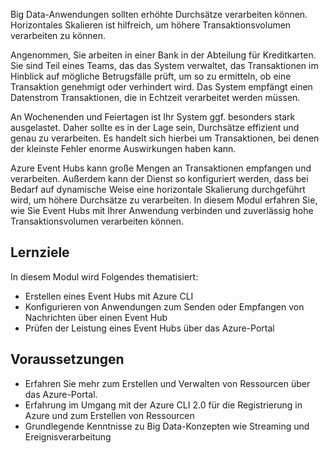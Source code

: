 Big Data-Anwendungen sollten erhöhte Durchsätze verarbeiten können. Horizontales Skalieren ist hilfreich, um höhere Transaktionsvolumen verarbeiten zu können.

Angenommen, Sie arbeiten in einer Bank in der Abteilung für Kreditkarten. Sie sind Teil eines Teams, das das System verwaltet, das Transaktionen im Hinblick auf mögliche Betrugsfälle prüft, um so zu ermitteln, ob eine Transaktion genehmigt oder verhindert wird. Das System empfängt einen Datenstrom Transaktionen, die in Echtzeit verarbeitet werden müssen.

An Wochenenden und Feiertagen ist Ihr System ggf. besonders stark ausgelastet. Daher sollte es in der Lage sein, Durchsätze effizient und genau zu verarbeiten. Es handelt sich hierbei um Transaktionen, bei denen der kleinste Fehler enorme Auswirkungen haben kann.

Azure Event Hubs kann große Mengen an Transaktionen empfangen und verarbeiten. Außerdem kann der Dienst so konfiguriert werden, dass bei Bedarf auf dynamische Weise eine horizontale Skalierung durchgeführt wird, um höhere Durchsätze zu verarbeiten.
In diesem Modul erfahren Sie, wie Sie Event Hubs mit Ihrer Anwendung verbinden und zuverlässig hohe Transaktionsvolumen verarbeiten können.

## <a name="learning-objectives"></a>Lernziele

In diesem Modul wird Folgendes thematisiert:

- Erstellen eines Event Hubs mit Azure CLI
- Konfigurieren von Anwendungen zum Senden oder Empfangen von Nachrichten über einen Event Hub
- Prüfen der Leistung eines Event Hubs über das Azure-Portal

## <a name="prerequisites"></a>Voraussetzungen

- Erfahren Sie mehr zum Erstellen und Verwalten von Ressourcen über das Azure-Portal.
- Erfahrung im Umgang mit der Azure CLI 2.0 für die Registrierung in Azure und zum Erstellen von Ressourcen
- Grundlegende Kenntnisse zu Big Data-Konzepten wie Streaming und Ereignisverarbeitung
